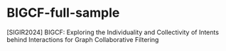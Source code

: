 # BIGCF-full-sample
[SIGIR2024] BIGCF: Exploring the Individuality and Collectivity of Intents behind Interactions for Graph Collaborative Filtering

